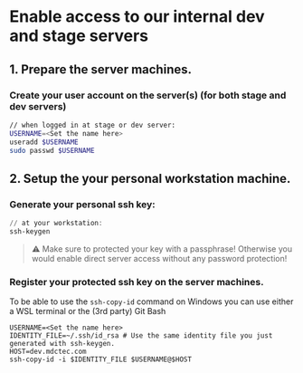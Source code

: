 # Enable access to our internal dev and stage servers
## 1. Prepare the server machines.
### Create your user account on the server(s) (for both stage and dev servers) 
```bash
// when logged in at stage or dev server:
USERNAME=<Set the name here>
useradd $USERNAME
sudo passwd $USERNAME
```
## 2. Setup the your personal workstation machine.
### Generate your personal ssh key:

```powershell
// at your workstation:
ssh-keygen
```
> :warning: Make sure to protected your key with a passphrase! Otherwise you would enable direct server access without any password protection!

### Register your protected ssh key on the server machines.
To be able to use the `ssh-copy-id` command on Windows you can use either a WSL terminal or the (3rd party) Git Bash
```shell
USERNAME=<Set the name here>
IDENTITY_FILE=~/.ssh/id_rsa # Use the same identity file you just generated with ssh-keygen.
HOST=dev.mdctec.com
ssh-copy-id -i $IDENTITY_FILE $USERNAME@$HOST
```
